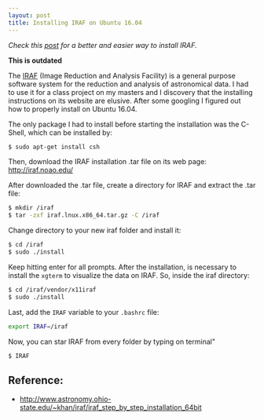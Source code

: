 ```yaml
---
layout: post
title: Installing IRAF on Ubuntu 16.04
---
```



*Check this [post](https://glauffer.github.io/2018-08-03-the-easy-way-to-install-iraf/) for a better and easier way to install IRAF.*

**This is outdated**

The [IRAF](http://iraf.noao.edu/) (Image Reduction and Analysis Facility) is a general purpose software system for the reduction and analysis of astronomical data. I had to use it for a class project on my masters and I discovery that  the installing instructions on its website are elusive. After some googling I figured out how to properly install on Ubuntu 16.04.

The only package I had to install before starting the installation was the C-Shell, which can be installed by:

```bash
$ sudo apt-get install csh
```

Then, download the IRAF installation .tar file on its web page: <http://iraf.noao.edu/>

After downloaded the .tar file, create a directory for IRAF and extract the .tar file:

```bash
$ mkdir /iraf
$ tar -zxf iraf.lnux.x86_64.tar.gz -C /iraf
```

Change directory to your new iraf folder and install it:

```bash
$ cd /iraf
$ sudo ./install
```

Keep hitting enter for all prompts. After the installation, is necessary to install the `xgterm` to visualize the data on IRAF. So, inside the iraf directory:

```bash
$ cd /iraf/vendor/x11iraf
$ sudo ./install
```

Last, add the `IRAF` variable to your `.bashrc` file:

```bash
export IRAF=/iraf
```

Now, you can star IRAF from every folder by typing on terminal"

```bash
$ IRAF
```

## Reference:
* <http://www.astronomy.ohio-state.edu/~khan/iraf/iraf_step_by_step_installation_64bit>
